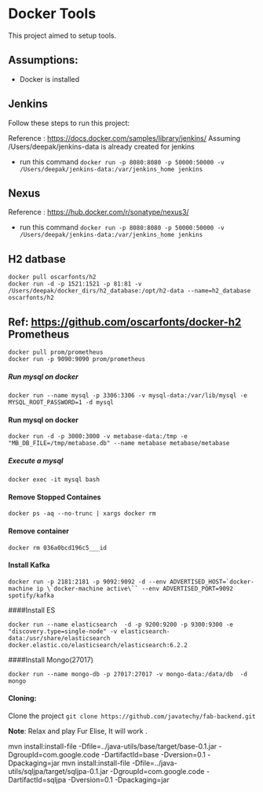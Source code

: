 # Docker Tools
This project aimed to setup tools.

Assumptions:
-----------------------------
 * Docker is installed

Jenkins
-----------------------------
Follow these steps to run this project:

Reference : https://docs.docker.com/samples/library/jenkins/
Assuming /Users/deepak/jenkins-data is already created for jenkins
 * run this command `docker run -p 8080:8080 -p 50000:50000 -v /Users/deepak/jenkins-data:/var/jenkins_home jenkins`

Nexus
-----------------------------

Reference : https://hub.docker.com/r/sonatype/nexus3/
 * run this command `docker run -p 8080:8080 -p 50000:50000 -v /Users/deepak/jenkins-data:/var/jenkins_home jenkins`

H2 datbase
-----------------------------
```
docker pull oscarfonts/h2
docker run -d -p 1521:1521 -p 81:81 -v /Users/deepak/docker_dirs/h2_database:/opt/h2-data --name=h2_database oscarfonts/h2
```
Ref:  https://github.com/oscarfonts/docker-h2
Prometheus
------------------
```
docker pull prom/prometheus
docker run -p 9090:9090 prom/prometheus
```
##### Run mysql on docker
```
docker run --name mysql -p 3306:3306 -v mysql-data:/var/lib/mysql -e MYSQL_ROOT_PASSWORD=1 -d mysql
```
#### Run mysql on docker
```
docker run -d -p 3000:3000 -v metabase-data:/tmp -e "MB_DB_FILE=/tmp/metabase.db" --name metabase metabase/metabase
```
##### Execute a mysql
```
docker exec -it mysql bash
```

#### Remove Stopped Containes
```
docker ps -aq --no-trunc | xargs docker rm
```

#### Remove container
```
docker rm 036a0bcd196c5___id
```

#### Install Kafka
```
docker run -p 2181:2181 -p 9092:9092 -d --env ADVERTISED_HOST=`docker-machine ip \`docker-machine active\`` --env ADVERTISED_PORT=9092 spotify/kafka
```


####Install ES
```
docker run --name elasticsearch  -d -p 9200:9200 -p 9300:9300 -e "discovery.type=single-node" -v elasticsearch-data:/usr/share/elasticsearch docker.elastic.co/elasticsearch/elasticsearch:6.2.2
```

####Install Mongo(27017)
```
docker run --name mongo-db -p 27017:27017 -v mongo-data:/data/db  -d mongo
```

#### Cloning:
Clone the project `git clone https://github.com/javatechy/fab-backend.git`

**Note**: Relax and play Fur Elise, It will work  .




mvn install:install-file -Dfile=../java-utils/base/target/base-0.1.jar -DgroupId=com.google.code -DartifactId=base -Dversion=0.1 -Dpackaging=jar
mvn install:install-file -Dfile=../java-utils/sqljpa/target/sqljpa-0.1.jar -DgroupId=com.google.code -DartifactId=sqljpa -Dversion=0.1 -Dpackaging=jar



